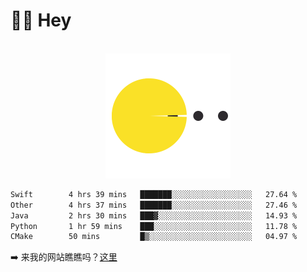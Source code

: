 
# 👋🏻 Hey
<div align="center">
	<br>
	<img src="https://raw.githubusercontent.com/Aniket965/Aniket965/master/pacman.svg?sanitize=true" width="200" height="200">
	<br>
</div>

<!--START_SECTION:waka-->

```txt
Swift        4 hrs 39 mins   ███████░░░░░░░░░░░░░░░░░░   27.64 %
Other        4 hrs 37 mins   ███████░░░░░░░░░░░░░░░░░░   27.46 %
Java         2 hrs 30 mins   ███▓░░░░░░░░░░░░░░░░░░░░░   14.93 %
Python       1 hr 59 mins    ███░░░░░░░░░░░░░░░░░░░░░░   11.78 %
CMake        50 mins         █▒░░░░░░░░░░░░░░░░░░░░░░░   04.97 %
```

<!--END_SECTION:waka-->

 ➡️  来我的网站瞧瞧吗？[这里](https://www.shaolongfei.com)
